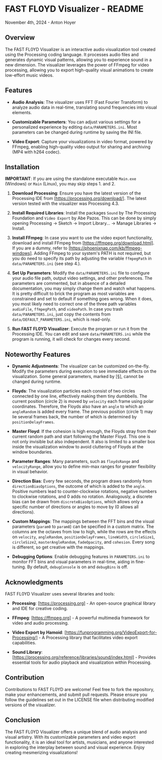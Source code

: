 # FAST FL0YD Visualizer - README
November 4th, 2024 - Anton Hoyer



## Overview

The FAST FL0YD Visualizer is an interactive audio visualization tool created using the Processing coding language. It processes audio files and generates dynamic visual patterns, allowing you to experience sound in a new dimension. The visualizer leverages the power of FFmpeg for video processing, allowing you to export high-quality visual animations to create low-effort music videos.



## Features

- **Audio Analysis**: The visualizer uses FFT (Fast Fourier Transform) to analyze audio data in real-time, translating sound frequencies into visual elements.

- **Customizable Parameters**: You can adjust various settings for a personalized experience by editing `data/PARAMETERS.ini`. Most parameters can be changed during runtime by saving the INI file.

- **Video Export**: Capture your visualizations in video format, powered by FFmpeg, enabling high-quality video output for sharing and archiving (MP4 with h264 codec).



## Installation

**IMPORTANT**: If you are using the standalone executable `Main.exe` (Windows) or `Main` (Linux), you may skip steps 1. and 2.

1. **Download Processing**: Ensure you have the latest version of the Processing IDE from [https://processing.org/download/]. The latest version tested with the visualizer was Processing 4.3.

2. **Install Required Libraries**: Install the packages `Sound` by The Processing Foundation and `Video Export` by Abe Pazos. This can be done by simply opening Processing -> Sketch -> Import Library... -> Manage Libraries -> Install.

3. **Install FFmpeg**: In case you want to use the video export functionality, download and install FFmpeg from [https://ffmpeg.org/download.html]. If you are a dummy, refer to [https://phoenixnap.com/kb/ffmpeg-windows]. Adding FFmpeg to your system's PATH is not required, but you do need to specify its path by adjusting the variable `ffmpegPath` in `data/PARAMETERS.ini` (see step 4.).

4. **Set Up Parameters**: Modify the `data/PARAMETERS.ini` file to configure your audio file path, output video settings, and other preferences. The parameters are commented, but in absence of a detailed documentation, you may simply change them and watch what happens. It is pretty difficult to brick the program as most variables are constrained and set to default if something goes wrong. When it does, you most likely need to correct one of the three path variables `audioFile`, `ffmpegPath`, and `videoPath`. In case you trash `data/PARAMETERS.ini`, just copy the contents from `data/DEFAULT_PARAMETERS.ini`, which is read-only.

5. **Run FAST FL0YD Visualizer**: Execute the program or run it from the Processing IDE. You can edit and save `data/PARAMETERS.ini` while the program is running, it will check for changes every second.



## Noteworthy Features

- **Dynamic Adjustments**: The visualizer can be customized on-the-fly. Modify the parameters during execution to see immediate effects on the visualization. Some general parameters, marked by [§], cannot be changed during runtime.

- **Floyds**: The visualization particles each consist of two circles connected by one line, effectively making them tiny dumbbells. The current position (circle 2) is moved by `velocity` each frame using polar coordinates. Therefore, the Floyds also have an `angle` to which an `angleRandom` is added every frame. The previous position (circle 1) may lie several frames back, the number of which is determined by `positionDelayFrames`.

- **Master Floyd**: If the cohesion is high enough, the Floyds stray from their current random path and start following the Master Floyd. This one is not only invisible but also independent. It also is limited to a smaller box inside the visualization window to avoid cluttering of Floyds at the window boundaries.

- **Parameter Ranges**: Many parameters, such as `floydsRange` and `velocityRange`, allow you to define min-max ranges for greater flexibility in visual behavior.

- **Direction Bias**: Every few seconds, the program draws randomly from `directionBiasOptions`, the outcome of which is added to the `angle`. Positive numbers lead to counter-clockwise rotations, negative numbers to clockwise rotations, and 0 adds no rotation. Analogously, a discrete bias can be drawn from `discreteBiasOptions`, which allows only a specific number of directions or angles to move by (0 allows all directions).

- **Custom Mappings**: The mappings between the FFT bins and the visual parameters (`param0` to `param8`) can be specified in a custom matrix. The columns are the octaves from low to high, while the rows are the effects on `velocity`, `angleRandom`, `positionDelayFrames`, `lineWidth`, `circleSize1`, `circleSize2`, `masterAngleRandom`, `fadeOpacity`, and `cohesion`. Every song is different, so get creative with the mappings.

- **Debugging Options**: Enable debugging features in `PARAMETERS.ini` to monitor FFT bins and visual parameters in real-time, aiding in fine-tuning. By default, `debugConsole` is on and `debugBins` is off.



## Acknowledgments

FAST FL0YD Visualizer uses several libraries and tools:

- **Processing**: [https://processing.org] - An open-source graphical library and IDE for creative coding.

- **FFmpeg**: [https://ffmpeg.org] - A powerful multimedia framework for video and audio processing.

- **Video Export by Hamoid**: [https://funprogramming.org/VideoExport-for-Processing/] - A Processing library that facilitates video export capabilities.

- **Sound Library**: [https://processing.org/reference/libraries/sound/index.html] - Provides essential tools for audio playback and visualization within Processing.



## Contribution

Contributions to FAST FL0YD are welcome! Feel free to fork the repository, make your enhancements, and submit pull requests. Please ensure you follow the guidelines set out in the LICENSE file when distributing modified versions of the visualizer.



## Conclusion

The FAST FL0YD Visualizer offers a unique blend of audio analysis and visual artistry. With its customizable parameters and video export functionality, it is an ideal tool for artists, musicians, and anyone interested in exploring the interplay between sound and visual experience. Enjoy creating mesmerizing visualizations!
